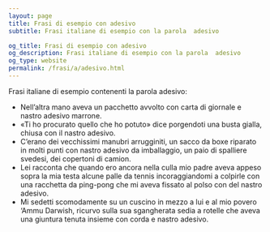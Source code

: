 ```yaml
---
layout: page
title: Frasi di esempio con adesivo 
subtitle: Frasi italiane di esempio con la parola  adesivo

og_title: Frasi di esempio con adesivo 
og_description: Frasi italiane di esempio con la parola  adesivo
og_type: website
permalink: /frasi/a/adesivo.html
---
```


Frasi italiane di esempio contenenti la parola adesivo:


- Nell’altra mano aveva un pacchetto avvolto con carta di giornale e nastro adesivo marrone.
- «Ti ho procurato quello che ho potuto» dice porgendoti una busta gialla, chiusa con il nastro adesivo.
- C’erano dei vecchissimi manubri arrugginiti, un sacco da boxe riparato in molti punti con nastro adesivo da imballaggio, un paio di spalliere svedesi, dei copertoni di camion.
- Lei racconta che quando ero ancora nella culla mio padre aveva appeso sopra la mia testa alcune palle da tennis incoraggiandomi a colpirle con una racchetta da ping-pong che mi aveva fissato al polso con del nastro adesivo.
- Mi sedetti scomodamente su un cuscino in mezzo a lui e al mio povero ‘Ammu Darwish, ricurvo sulla sua sgangherata sedia a rotelle che aveva una giuntura tenuta insieme con corda e nastro adesivo.
